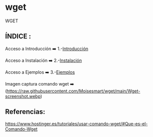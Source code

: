 # wget
WGET
## ÍNDICE :
Acceso a Introducción ➡️
1.-[Introducción](https://github.com/Moisesmart/wget/blob/main/1.-Introducción.md)

 Acceso a Instalación ➡️
 2.-[Instalación](https://github.com/Moisesmart/wget/blob/main/2.-Instalación.md)
 
Acceso a Ejemplos ➡️
3.-[Ejemplos](https://github.com/Moisesmart/wget/blob/main/3.-Ejemplos.md)

Imagen captura comando wget ➡️
(https://raw.githubusercontent.com/Moisesmart/wget/main/Wget-screenshot.webp)
 ## Referencias:
 https://www.hostinger.es/tutoriales/usar-comando-wget/#Que-es-el-Comando-Wget
